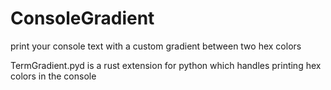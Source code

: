 # ConsoleGradient
print your console text with a custom gradient between two hex colors

TermGradient.pyd is a rust extension for python which handles printing hex colors in the console
